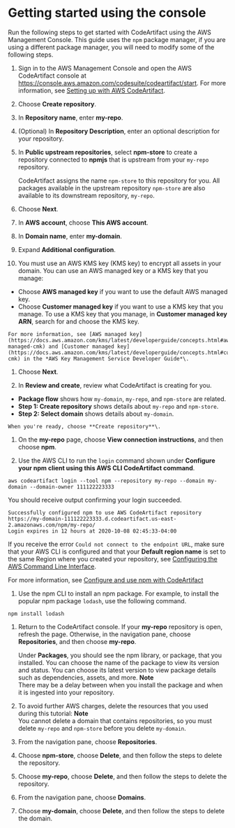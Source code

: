 # Getting started using the console<a name="getting-started-console"></a>

 Run the following steps to get started with CodeArtifact using the AWS Management Console\. This guide uses the `npm` package manager, if you are using a different package manager, you will need to modify some of the following steps\.

1. Sign in to the AWS Management Console and open the AWS CodeArtifact console at [https://console\.aws\.amazon\.com/codesuite/codeartifact/start](https://console.aws.amazon.com/codesuite/codeartifact/start)\. For more information, see [Setting up with AWS CodeArtifact](get-set-up-for-codeartifact.md)\.

1.  Choose **Create repository**\. 

1.  In **Repository name**, enter **my\-repo**\. 

1.  \(Optional\) In **Repository Description**, enter an optional description for your repository\. 

1. In **Public upstream repositories**, select **npm\-store** to create a repository connected to **npmjs** that is upstream from your `my-repo` repository\. 

   CodeArtifact assigns the name `npm-store` to this repository for you\. All packages available in the upstream repository `npm-store` are also available to its downstream repository, `my-repo`\. 

1.  Choose **Next**\. 

1.  In **AWS account**, choose **This AWS account**\.

1.  In **Domain name**, enter **my\-domain**\. 

1.  Expand **Additional configuration**\. 

1.  You must use an AWS KMS key \(KMS key\) to encrypt all assets in your domain\. You can use an AWS managed key or a KMS key that you manage: 
   +  Choose **AWS managed key** if you want to use the default AWS managed key\. 
   +  Choose **Customer managed key** if you want to use a KMS key that you manage\. To use a KMS key that you manage, in **Customer managed key ARN**, search for and choose the KMS key\. 

    For more information, see [AWS managed key](https://docs.aws.amazon.com/kms/latest/developerguide/concepts.html#aws-managed-cmk) and [Customer managed key](https://docs.aws.amazon.com/kms/latest/developerguide/concepts.html#customer-cmk) in the *AWS Key Management Service Developer Guide*\. 

1.  Choose **Next**\. 

1.  In **Review and create**, review what CodeArtifact is creating for you\. 
   +  **Package flow** shows how `my-domain`, `my-repo`, and `npm-store` are related\. 
   +  **Step 1: Create repository** shows details about `my-repo` and `npm-store`\. 
   +  **Step 2: Select domain** shows details about `my-domain`\. 

    When you're ready, choose **Create repository**\. 

1.  On the **my\-repo** page, choose **View connection instructions**, and then choose **npm**\. 

1.  Use the AWS CLI to run the `login` command shown under **Configure your npm client using this AWS CLI CodeArtifact command**\.

   ```
   aws codeartifact login --tool npm --repository my-repo --domain my-domain --domain-owner 111122223333
   ```

   You should receive output confirming your login succeeded\.

   ```
   Successfully configured npm to use AWS CodeArtifact repository https://my-domain-111122223333.d.codeartifact.us-east-2.amazonaws.com/npm/my-repo/
   Login expires in 12 hours at 2020-10-08 02:45:33-04:00
   ```

   If you receive the error `Could not connect to the endpoint URL`, make sure that your AWS CLI is configured and that your **Default region name** is set to the same Region where you created your repository, see [Configuring the AWS Command Line Interface](https://docs.aws.amazon.com/cli/latest/userguide/cli-chap-getting-started.html)\.

   For more information, see [Configure and use npm with CodeArtifact](npm-auth.md)

1.  Use the npm CLI to install an npm package\. For example, to install the popular npm package `lodash`, use the following command\. 

   ```
   npm install lodash
   ```

1.  Return to the CodeArtifact console\. If your **my\-repo** repository is open, refresh the page\. Otherwise, in the navigation pane, choose **Repositories**, and then choose **my\-repo**\. 

    Under **Packages**, you should see the npm library, or package, that you installed\. You can choose the name of the package to view its version and status\. You can choose its latest version to view package details such as dependencies, assets, and more\. 
**Note**  
 There may be a delay between when you install the package and when it is ingested into your repository\. 

1.  To avoid further AWS charges, delete the resources that you used during this tutorial: 
**Note**  
You cannot delete a domain that contains repositories, so you must delete `my-repo` and `npm-store` before you delete `my-domain`\.

   1.  From the navigation pane, choose **Repositories**\. 

   1.  Choose **npm\-store**, choose **Delete**, and then follow the steps to delete the repository\. 

   1.  Choose **my\-repo**, choose **Delete**, and then follow the steps to delete the repository\. 

   1.  From the navigation pane, choose **Domains**\. 

   1.  Choose **my\-domain**, choose **Delete**, and then follow the steps to delete the domain\. 